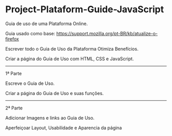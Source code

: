 # Project-Plataform-Guide-JavaScript

Guia de uso de uma Plataforma Online.

Guia usado como base: https://support.mozilla.org/pt-BR/kb/atualize-o-firefox

Escrever todo o Guia de Uso da Plataforma Otimiza Benefícios.

Criar a página do Guia de Uso com HTML, CSS e JavaScript.

-----------------------------------------------------------------------------------------

1ª Parte

Escreve o Guia de Uso.

Criar a página do Guia de Uso e suas funções.

-----------------------------------------------------------------------------------------

2ª Parte

Adicionar Imagens e links ao Guia de Uso.

Aperfeiçoar Layout, Usabilidade e Aparencia da página
